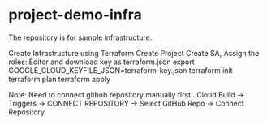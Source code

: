 # project-demo-infra
The repository is for sample infrastructure. 

Create Infrastructure using Terraform
Create Project
Create SA, Assign the roles: Editor and download key as terraform.json
export GOOGLE_CLOUD_KEYFILE_JSON=terraform-key.json
terraform init
terraform plan
terraform apply

Note: Need to connect github repository manually first .
Cloud Build -> Triggers -> CONNECT REPOSITORY -> Select GitHub Repo -> Connect Repository